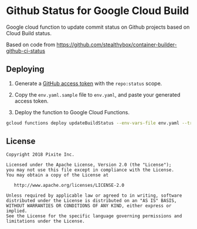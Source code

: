 # Github Status for Google Cloud Build

Google cloud function to update commit status on Github projects based on Cloud Build status.

Based on code from https://github.com/stealthybox/container-builder-github-ci-status

## Deploying

1. Generate a [GitHub access token](https://github.com/settings/tokens) with the `repo:status` scope.

2. Copy the `env.yaml.sample` file to `env.yaml`, and paste your generated access token.

3. Deploy the function to Google Cloud Functions.

```bash
gcloud functions deploy updateBuildStatus --env-vars-file env.yaml --trigger-topic cloud-builds 
```

## License

```
Copyright 2018 Pixite Inc.

Licensed under the Apache License, Version 2.0 (the "License");
you may not use this file except in compliance with the License.
You may obtain a copy of the License at

   http://www.apache.org/licenses/LICENSE-2.0

Unless required by applicable law or agreed to in writing, software
distributed under the License is distributed on an "AS IS" BASIS,
WITHOUT WARRANTIES OR CONDITIONS OF ANY KIND, either express or implied.
See the License for the specific language governing permissions and
limitations under the License.
```

